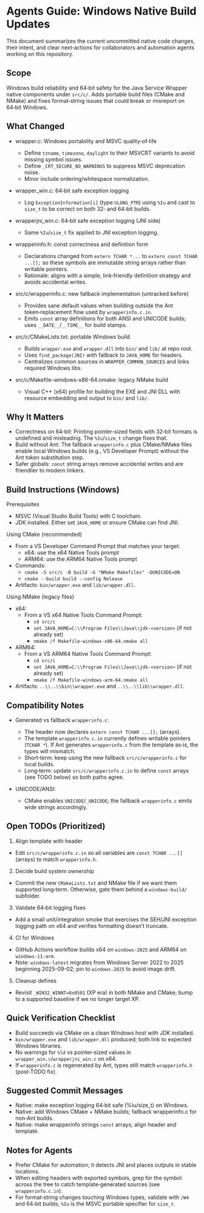 # Agents Guide: Windows Native Build Updates

This document summarizes the current uncommitted native code changes, their intent, and clear next‑actions for collaborators and automation agents working on this repository.

## Scope

Windows build reliability and 64‑bit safety for the Java Service Wrapper native components under `src/c/`. Adds portable build files (CMake and NMake) and fixes format‑string issues that could break or misreport on 64‑bit Windows.

## What Changed

- wrapper.c: Windows portability and MSVC quality‑of‑life
  - Define `tzname`, `timezone`, `daylight` to their MSVCRT variants to avoid missing symbol issues.
  - Define `_CRT_SECURE_NO_WARNINGS` to suppress MSVC deprecation noise.
  - Minor include ordering/whitespace normalization.

- wrapper_win.c: 64‑bit safe exception logging
  - Log `ExceptionInformation[i]` (type `ULONG_PTR`) using `%Iu` and cast to `size_t` to be correct on both 32‑ and 64‑bit builds.

- wrapperjni_win.c: 64‑bit safe exception logging (JNI side)
  - Same `%Iu`/`size_t` fix applied to JNI exception logging.

- wrapperinfo.h: const correctness and definition form
  - Declarations changed from `extern TCHAR *...` to `extern const TCHAR ...[];` so these symbols are immutable string arrays rather than writable pointers.
  - Rationale: aligns with a simple, link‑friendly definition strategy and avoids accidental writes.

- src/c/wrapperinfo.c: new fallback implementation (untracked before)
  - Provides sane default values when building outside the Ant token‑replacement flow used by `wrapperinfo.c.in`.
  - Emits `const` array definitions for both ANSI and UNICODE builds; uses `__DATE__`/`__TIME__` for build stamps.

- src/c/CMakeLists.txt: portable Windows build
  - Builds `wrapper.exe` and `wrapper.dll` into `bin/` and `lib/` at repo root.
  - Uses `find_package(JNI)` with fallback to `JAVA_HOME` for headers.
  - Centralizes common sources in `WRAPPER_COMMON_SOURCES` and links required Windows libs.

- src/c/Makefile-windows-x86-64.nmake: legacy NMake build
  - Visual C++ (x64) profile for building the EXE and JNI DLL with resource embedding and output to `bin/` and `lib/`.

## Why It Matters

- Correctness on 64‑bit: Printing pointer‑sized fields with 32‑bit formats is undefined and misleading. The `%Iu`/`size_t` change fixes that.
- Build without Ant: The fallback `wrapperinfo.c` plus CMake/NMake files enable local Windows builds (e.g., VS Developer Prompt) without the Ant token substitution step.
- Safer globals: `const` string arrays remove accidental writes and are friendlier to modern linkers.

## Build Instructions (Windows)

Prerequisites
- MSVC (Visual Studio Build Tools) with C toolchain.
- JDK installed. Either set `JAVA_HOME` or ensure CMake can find JNI.

Using CMake (recommended)
- From a VS Developer Command Prompt that matches your target:
  - x64: use the x64 Native Tools prompt
  - ARM64: use the ARM64 Native Tools prompt
- Commands:
  - `cmake -S src/c -B build -G "NMake Makefiles" -DUNICODE=ON`
  - `cmake --build build --config Release`
- Artifacts: `bin/wrapper.exe` and `lib/wrapper.dll`.

Using NMake (legacy files)
- x64:
  - From a VS x64 Native Tools Command Prompt:
    - `cd src/c`
    - `set JAVA_HOME=C:\\Program Files\\Java\\jdk-<version>` (if not already set)
    - `nmake /f Makefile-windows-x86-64.nmake all`
- ARM64:
  - From a VS ARM64 Native Tools Command Prompt:
    - `cd src/c`
    - `set JAVA_HOME=C:\\Program Files\\Java\\jdk-<version>` (if not already set)
    - `nmake /f Makefile-windows-arm-64.nmake all`
- Artifacts: `..\\..\\bin\\wrapper.exe` and `..\\..\\lib\\wrapper.dll`.

## Compatibility Notes

- Generated vs fallback `wrapperinfo.c`:
  - The header now declares `extern const TCHAR ...[];` (arrays).
  - The template `wrapperinfo.c.in` currently defines writable pointers (`TCHAR *`). If Ant generates `wrapperinfo.c` from the template as‑is, the types will mismatch.
  - Short‑term: keep using the new fallback `src/c/wrapperinfo.c` for local builds.
  - Long‑term: update `src/c/wrapperinfo.c.in` to define `const` arrays (see TODO below) so both paths agree.

- UNICODE/ANSI:
  - CMake enables `UNICODE`/`_UNICODE`; the fallback `wrapperinfo.c` emits wide strings accordingly.

## Open TODOs (Prioritized)

1) Align template with header
- Edit `src/c/wrapperinfo.c.in` so all variables are `const TCHAR ...[]` (arrays) to match `wrapperinfo.h`.

2) Decide build system ownership
- Commit the new `CMakeLists.txt` and NMake file if we want them supported long‑term. Otherwise, gate them behind a `windows-build/` subfolder.

3) Validate 64‑bit logging fixes
- Add a small unit/integration smoke that exercises the SEH/JNI exception logging path on x64 and verifies formatting doesn’t truncate.

4) CI for Windows
- GitHub Actions workflow builds x64 on `windows-2025` and ARM64 on `windows-11-arm`.
- Note: `windows-latest` migrates from Windows Server 2022 to 2025 beginning 2025-09-02; pin to `windows-2025` to avoid image drift.

5) Cleanup defines
- Revisit `_WIN32_WINNT=0x0501` (XP era) in both NMake and CMake; bump to a supported baseline if we no longer target XP.

## Quick Verification Checklist

- Build succeeds via CMake on a clean Windows host with JDK installed.
- `bin/wrapper.exe` and `lib/wrapper.dll` produced; both link to expected Windows libraries.
- No warnings for `%ld` vs pointer‑sized values in `wrapper_win.c`/`wrapperjni_win.c` on x64.
- If `wrapperinfo.c` is regenerated by Ant, types still match `wrapperinfo.h` (post‑TODO fix).

## Suggested Commit Messages

- Native: make exception logging 64‑bit safe (%Iu/size_t) on Windows.
- Native: add Windows CMake + NMake builds; fallback wrapperinfo.c for non‑Ant builds.
- Native: make wrapperinfo strings `const` arrays; align header and template.

## Notes for Agents

- Prefer CMake for automation; it detects JNI and places outputs in stable locations.
- When editing headers with exported symbols, grep for the symbol across the tree to catch template‐generated sources (see `wrapperinfo.c.in`).
- For format‑string changes touching Windows types, validate with `/W4` and 64‑bit builds; `%Iu` is the MSVC portable specifier for `size_t`.
